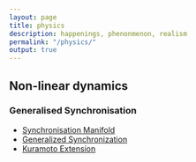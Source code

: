 ```yaml
---
layout: page
title: physics
description: happenings, phenonmenon, realism
permalink: "/physics/"
output: true
---
```

## Non-linear dynamics
### Generalised Synchronisation
* [Synchronisation Manifold](https://journals.aps.org/pre/abstract/10.1103/PhysRevE.98.032217)
* [Generalized Synchronization](https://prezi.com/view/mPVFgZi7EvJQEK0Eyl9b/)
* [Kuramoto Extension](https://prezi.com/view/v4QTpQSwCUMPMpkcx2oU/)
